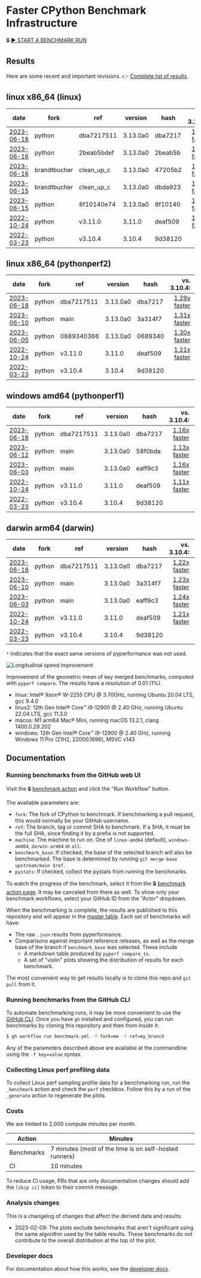# Faster CPython Benchmark Infrastructure

🔒 [▶️ START A BENCHMARK RUN](https://github.com/faster-cpython/benchmarking/actions/workflows/benchmark.yml)

## Results

Here are some recent and important revisions. 👉 [Complete list of results](RESULTS.md).

<!-- START table -->
## linux x86_64 (linux)
| date | fork | ref | version | hash | vs. 3.10.4: | vs. 3.11.0: | vs. base: |
| --- | --- | --- | --- | --- | ---: | ---: | ---: |
| [2023-06-18](results/bm-20230618-3.13.0a0-dba7217) | python | dba7217511 | 3.13.0a0 | dba7217 | [1.30x faster](results/bm-20230618-3.13.0a0-dba7217/bm-20230618-linux-x86_64-python-dba72175116373c1d15e-3.13.0a0-dba7217-vs-3.10.4.md) | [1.04x faster](results/bm-20230618-3.13.0a0-dba7217/bm-20230618-linux-x86_64-python-dba72175116373c1d15e-3.13.0a0-dba7217-vs-3.11.0.md) |  |
| [2023-06-16](results/bm-20230616-3.13.0a0-2beab5b) | python | 2beab5bdef | 3.13.0a0 | 2beab5b | [1.30x faster](results/bm-20230616-3.13.0a0-2beab5b/bm-20230616-linux-x86_64-python-2beab5bdef5fa2a00a59-3.13.0a0-2beab5b-vs-3.10.4.md) | [1.05x faster](results/bm-20230616-3.13.0a0-2beab5b/bm-20230616-linux-x86_64-python-2beab5bdef5fa2a00a59-3.13.0a0-2beab5b-vs-3.11.0.md) |  |
| [2023-06-16](results/bm-20230616-3.13.0a0-47205b2) | brandtbucher | clean_up_c | 3.13.0a0 | 47205b2 | [1.29x faster](results/bm-20230616-3.13.0a0-47205b2/bm-20230616-linux-x86_64-brandtbucher-clean_up_calls-3.13.0a0-47205b2-vs-3.10.4.md) | [1.03x faster](results/bm-20230616-3.13.0a0-47205b2/bm-20230616-linux-x86_64-brandtbucher-clean_up_calls-3.13.0a0-47205b2-vs-3.11.0.md) | [1.01x slower](results/bm-20230616-3.13.0a0-47205b2/bm-20230616-linux-x86_64-brandtbucher-clean_up_calls-3.13.0a0-47205b2-vs-base.md) |
| [2023-06-15](results/bm-20230615-3.13.0a0-dbda923) | brandtbucher | clean_up_c | 3.13.0a0 | dbda923 | [1.29x faster](results/bm-20230615-3.13.0a0-dbda923/bm-20230615-linux-x86_64-brandtbucher-clean_up_calls-3.13.0a0-dbda923-vs-3.10.4.md) | [1.04x faster](results/bm-20230615-3.13.0a0-dbda923/bm-20230615-linux-x86_64-brandtbucher-clean_up_calls-3.13.0a0-dbda923-vs-3.11.0.md) | [1.01x slower](results/bm-20230615-3.13.0a0-dbda923/bm-20230615-linux-x86_64-brandtbucher-clean_up_calls-3.13.0a0-dbda923-vs-base.md) |
| [2023-06-15](results/bm-20230615-3.13.0a0-8f10140) | python | 8f10140e74 | 3.13.0a0 | 8f10140 | [1.30x faster](results/bm-20230615-3.13.0a0-8f10140/bm-20230615-linux-x86_64-python-8f10140e74d141a0a894-3.13.0a0-8f10140-vs-3.10.4.md) | [1.05x faster](results/bm-20230615-3.13.0a0-8f10140/bm-20230615-linux-x86_64-python-8f10140e74d141a0a894-3.13.0a0-8f10140-vs-3.11.0.md) |  |
| [2022-10-24](results/bm-20221024-3.11.0-deaf509) | python | v3.11.0 | 3.11.0 | deaf509 | [1.25x faster](results/bm-20221024-3.11.0-deaf509/bm-20221024-linux-x86_64-python-v3.11.0-3.11.0-deaf509-vs-3.10.4.md) |  |  |
| [2022-03-23](results/bm-20220323-3.10.4-9d38120) | python | v3.10.4 | 3.10.4 | 9d38120 |  | [1.24x slower](results/bm-20220323-3.10.4-9d38120/bm-20220323-linux-x86_64-python-v3.10.4-3.10.4-9d38120-vs-3.11.0.md) |  |

## linux x86_64 (pythonperf2)
| date | fork | ref | version | hash | vs. 3.10.4: | vs. 3.11.0: | vs. base: |
| --- | --- | --- | --- | --- | ---: | ---: | ---: |
| [2023-06-18](results/bm-20230618-3.13.0a0-dba7217) | python | dba7217511 | 3.13.0a0 | dba7217 | [1.29x faster](results/bm-20230618-3.13.0a0-dba7217/bm-20230618-pythonperf2-x86_64-python-dba72175116373c1d15e-3.13.0a0-dba7217-vs-3.10.4.md) | [1.06x faster](results/bm-20230618-3.13.0a0-dba7217/bm-20230618-pythonperf2-x86_64-python-dba72175116373c1d15e-3.13.0a0-dba7217-vs-3.11.0.md) |  |
| [2023-06-10](results/bm-20230610-3.13.0a0-3a314f7) | python | main | 3.13.0a0 | 3a314f7 | [1.31x faster](results/bm-20230610-3.13.0a0-3a314f7/bm-20230610-pythonperf2-x86_64-python-main-3.13.0a0-3a314f7-vs-3.10.4.md) | [1.08x faster](results/bm-20230610-3.13.0a0-3a314f7/bm-20230610-pythonperf2-x86_64-python-main-3.13.0a0-3a314f7-vs-3.11.0.md) |  |
| [2023-06-05](results/bm-20230605-3.13.0a0-0689340) | python | 0689340366 | 3.13.0a0 | 0689340 | [1.30x faster](results/bm-20230605-3.13.0a0-0689340/bm-20230605-pythonperf2-x86_64-python-06893403668961fdbd5d-3.13.0a0-0689340-vs-3.10.4.md) | [1.07x faster](results/bm-20230605-3.13.0a0-0689340/bm-20230605-pythonperf2-x86_64-python-06893403668961fdbd5d-3.13.0a0-0689340-vs-3.11.0.md) |  |
| [2022-10-24](results/bm-20221024-3.11.0-deaf509) | python | v3.11.0 | 3.11.0 | deaf509 | [1.21x faster](results/bm-20221024-3.11.0-deaf509/bm-20221024-pythonperf2-x86_64-python-v3.11.0-3.11.0-deaf509-vs-3.10.4.md) |  |  |
| [2022-03-23](results/bm-20220323-3.10.4-9d38120) | python | v3.10.4 | 3.10.4 | 9d38120 |  | [1.21x slower](results/bm-20220323-3.10.4-9d38120/bm-20220323-pythonperf2-x86_64-python-v3.10.4-3.10.4-9d38120-vs-3.11.0.md) |  |

## windows amd64 (pythonperf1)
| date | fork | ref | version | hash | vs. 3.10.4: | vs. 3.11.0: | vs. base: |
| --- | --- | --- | --- | --- | ---: | ---: | ---: |
| [2023-06-18](results/bm-20230618-3.13.0a0-dba7217) | python | dba7217511 | 3.13.0a0 | dba7217 | [1.16x faster](results/bm-20230618-3.13.0a0-dba7217/bm-20230618-pythonperf1-amd64-python-dba72175116373c1d15e-3.13.0a0-dba7217-vs-3.10.4.md) | [1.04x faster](results/bm-20230618-3.13.0a0-dba7217/bm-20230618-pythonperf1-amd64-python-dba72175116373c1d15e-3.13.0a0-dba7217-vs-3.11.0.md) |  |
| [2023-06-12](results/bm-20230612-3.13.0a0-58f0bda) | python | main | 3.13.0a0 | 58f0bda | [1.13x faster](results/bm-20230612-3.13.0a0-58f0bda/bm-20230612-pythonperf1-amd64-python-main-3.13.0a0-58f0bda-vs-3.10.4.md) | [1.01x faster](results/bm-20230612-3.13.0a0-58f0bda/bm-20230612-pythonperf1-amd64-python-main-3.13.0a0-58f0bda-vs-3.11.0.md) |  |
| [2023-06-03](results/bm-20230603-3.13.0a0-eaff9c3) | python | main | 3.13.0a0 | eaff9c3 | [1.16x faster](results/bm-20230603-3.13.0a0-eaff9c3/bm-20230603-pythonperf1-amd64-python-main-3.13.0a0-eaff9c3-vs-3.10.4.md) | [1.04x faster](results/bm-20230603-3.13.0a0-eaff9c3/bm-20230603-pythonperf1-amd64-python-main-3.13.0a0-eaff9c3-vs-3.11.0.md) |  |
| [2022-10-24](results/bm-20221024-3.11.0-deaf509) | python | v3.11.0 | 3.11.0 | deaf509 | [1.11x faster](results/bm-20221024-3.11.0-deaf509/bm-20221024-pythonperf1-amd64-python-v3.11.0-3.11.0-deaf509-vs-3.10.4.md) |  |  |
| [2022-03-23](results/bm-20220323-3.10.4-9d38120) | python | v3.10.4 | 3.10.4 | 9d38120 |  | [1.12x slower](results/bm-20220323-3.10.4-9d38120/bm-20220323-pythonperf1-amd64-python-v3.10.4-3.10.4-9d38120-vs-3.11.0.md) |  |

## darwin arm64 (darwin)
| date | fork | ref | version | hash | vs. 3.10.4: | vs. 3.11.0: | vs. base: |
| --- | --- | --- | --- | --- | ---: | ---: | ---: |
| [2023-06-18](results/bm-20230618-3.13.0a0-dba7217) | python | dba7217511 | 3.13.0a0 | dba7217 | [1.22x faster](results/bm-20230618-3.13.0a0-dba7217/bm-20230618-darwin-arm64-python-dba72175116373c1d15e-3.13.0a0-dba7217-vs-3.10.4.md) | [1.01x faster](results/bm-20230618-3.13.0a0-dba7217/bm-20230618-darwin-arm64-python-dba72175116373c1d15e-3.13.0a0-dba7217-vs-3.11.0.md) |  |
| [2023-06-10](results/bm-20230610-3.13.0a0-3a314f7) | python | main | 3.13.0a0 | 3a314f7 | [1.23x faster](results/bm-20230610-3.13.0a0-3a314f7/bm-20230610-darwin-arm64-python-main-3.13.0a0-3a314f7-vs-3.10.4.md) | [1.01x faster](results/bm-20230610-3.13.0a0-3a314f7/bm-20230610-darwin-arm64-python-main-3.13.0a0-3a314f7-vs-3.11.0.md) |  |
| [2023-06-03](results/bm-20230603-3.13.0a0-eaff9c3) | python | main | 3.13.0a0 | eaff9c3 | [1.24x faster](results/bm-20230603-3.13.0a0-eaff9c3/bm-20230603-darwin-arm64-python-main-3.13.0a0-eaff9c3-vs-3.10.4.md) | [1.02x faster](results/bm-20230603-3.13.0a0-eaff9c3/bm-20230603-darwin-arm64-python-main-3.13.0a0-eaff9c3-vs-3.11.0.md) |  |
| [2022-10-24](results/bm-20221024-3.11.0-deaf509) | python | v3.11.0 | 3.11.0 | deaf509 | [1.21x faster](results/bm-20221024-3.11.0-deaf509/bm-20221024-darwin-arm64-python-v3.11.0-3.11.0-deaf509-vs-3.10.4.md) |  |  |
| [2022-03-23](results/bm-20220323-3.10.4-9d38120) | python | v3.10.4 | 3.10.4 | 9d38120 |  | [1.21x slower](results/bm-20220323-3.10.4-9d38120/bm-20220323-darwin-arm64-python-v3.10.4-3.10.4-9d38120-vs-3.11.0.md) |  |


<!-- END table -->

`*` indicates that the exact same versions of pyperformance was not used.

![Longitudinal speed improvement](/longitudinal.png)

Improvement of the geometric mean of key merged benchmarks, computed with `pyperf compare`.
The results have a resolution of 0.01 (1%).

- linux: Intel® Xeon® W-2255 CPU @ 3.70GHz, running Ubuntu 20.04 LTS, gcc 9.4.0
- linux2: 12th Gen Intel® Core™ i9-12900 @ 2.40 GHz, running Ubuntu 22.04 LTS, gcc 11.3.0
- macos: M1 arm64 Mac® Mini, running macOS 13.2.1, clang 1400.0.29.202
- windows: 12th Gen Intel® Core™ i9-12900 @ 2.40 GHz, running Windows 11 Pro (21H2, 22000.1696), MSVC v143

## Documentation

### Running benchmarks from the GitHub web UI

Visit the 🔒 [benchmark action](https://github.com/faster-cpython/benchmarking/actions/workflows/benchmark.yml) and click the "Run Workflow" button.

The available parameters are:

- `fork`: The fork of CPython to benchmark.
  If benchmarking a pull request, this would normally be your GitHub username.
- `ref`: The branch, tag or commit SHA to benchmark.
  If a SHA, it must be the full SHA, since finding it by a prefix is not supported.
- `machine`: The machine to run on.
  One of `linux-amd64` (default), `windows-amd64`, `darwin-arm64` or `all`.
- `benchmark_base`: If checked, the base of the selected branch will also be benchmarked.
  The base is determined by running `git merge-base upstream/main $ref`.
- `pystats`: If checked, collect the pystats from running the benchmarks.

To watch the progress of the benchmark, select it from the 🔒 [benchmark action page](https://github.com/faster-cpython/benchmarking/actions/workflows/benchmark.yml).
It may be canceled from there as well.
To show only your benchmark workflows, select your GitHub ID from the "Actor" dropdown.

When the benchmarking is complete, the results are published to this repository and will appear in the [master table](results/README.md).
Each set of benchmarks will have:

- The raw `.json` results from pyperformance.
- Comparisons against important reference releases, as well as the merge base of the branch if `benchmark_base` was selected.  These include
  - A markdown table produced by `pyperf compare_to`.
  - A set of "violin" plots showing the distribution of results for each benchmark.

The most convenient way to get results locally is to clone this repo and `git pull` from it.

### Running benchmarks from the GitHub CLI

To automate benchmarking runs, it may be more convenient to use the [GitHub CLI](https://cli.github.com/).
Once you have `gh` installed and configured, you can run benchmarks by cloning this repository and then from inside it:

```bash
$ gh workflow run benchmark.yml -f fork=me -f ref=my_branch
```

Any of the parameters described above are available at the commandline using the `-f key=value` syntax.

### Collecting Linux perf profiling data

To collect Linux perf sampling profile data for a benchmarking run, run the `_benchmark` action and check the `perf` checkbox.
Follow this by a run of the `_generate` action to regenerate the plots.

### Costs

We are limited to 2,000 compute minutes per month.


| Action | Minutes |
| -- | -- |
| Benchmarks | 7 minutes (most of the time is on self-hosted runners) |
| CI | 10 minutes |

To reduce CI usage, PRs that are only documentation changes should add the `[skip ci]` token to their commit message.

### Analysis changes

This is a changelog of changes that affect the derived data and results:

- 2023-02-09: The plots exclude benchmarks that aren't significant using the same algorithm used by the table results.
  These benchmarks do not contribute to the overall distribution at the top of the plot.

### Developer docs

For documentation about how this works, see the [developer docs](DEVELOPER.md).


